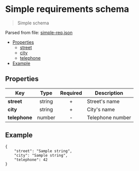 # __Simple requirements schema__
> Simple schema

Parsed from file: [simple-req.json](https://github.com/McCastles/JMC/blob/master/examples/simple/simple-req.json)
* [Properties](#properties)
	* [street](#properties)
	* [city](#properties)
	* [telephone](#properties)
* [Example](#example)
## __Properties__

|Key|Type|Required|Description|
|-|:-:|:-:|-|
|__street__|string|+|Street's name|
|__city__|string|+|City's name|
|__telephone__|number|-|Telephone number|
## __Example__
```
{
    "street": "Sample string",
    "city": "Sample string",
    "telephone": 42
}
```